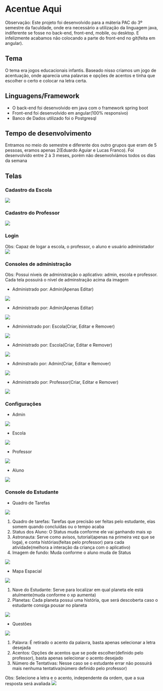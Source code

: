 # Acentue Aqui
<span color="red">Observação: Este projeto foi desenvolvido para a máteria PAC do 3º semestre da faculdade, onde era necessário a utilização da linguagem java, indiferente se fosse no back-end, front-end, mobile, ou desktop. E infelizmente acabamos não colocando a parte do front-end no git(feita em angular).</span>

## Tema
O tema era jogos educacionais infantis. Baseado nisso criamos um jogo de acentuação, onde aparecia uma palavras e opções de acentos e tinha que escolher o certo e colocar na letra certa.

## Linguagens/Framework
- O back-end foi desenvolvido em java com o framework spring boot
- Front-end foi desenvolvido em angular(100% responsivo)
- Banco de Dados utilizado foi o Postgresql

## Tempo de desenvolvimento
Entramos no meio do semestre e diferente dos outro grupos que eram de 5 pessoas, eramos apenas 2(Eduardo Aguiar e Lucas Franco). Foi desenvolvido entre 2 à 3 meses, porém não desenvolviámos todos os dias da semana

## Telas 
### Cadastro da Escola
<img src="https://user-images.githubusercontent.com/54685955/157887054-fe0368e2-ecdf-4554-aabc-c2e70438e607.jpeg" />

### Cadastro do Professor
<img src="https://user-images.githubusercontent.com/54685955/157887055-38d91207-3c98-483b-ae05-694bdb8e2ec4.jpeg" />

 ### Login
 Obs: Capaz de logar a escola, o professor, o aluno e usuário administador
<img src="https://user-images.githubusercontent.com/54685955/157887085-8f72c9b2-b2b3-4446-9e17-530c9ad5ece2.jpeg" />

### Consoles de administração
Obs: Possui níveis de administração o aplicativo: admin, escola e professor. Cada tela possuirá o nível de adminstração acima da imagem

- Administrado por: Admin(Apenas Editar)
<img src="https://user-images.githubusercontent.com/54685955/157887068-2061ede6-0249-456d-be7d-e1aa3989c8bb.jpeg" />

- Administrado por: Admin(Apenas Editar)
<img src="https://user-images.githubusercontent.com/54685955/157887070-380ab2c2-b689-41b5-9460-124cde67a7bf.jpeg" />

- Adminnistrado por: Escola(Criar, Editar e Remover)
<img src="https://user-images.githubusercontent.com/54685955/157887067-48d600b7-565c-44a8-9d83-788e60822434.jpeg" />

- Administrado por: Escola(Criar, Editar e Remover)
<img src="https://user-images.githubusercontent.com/54685955/157887063-e845bcb8-a636-4ecb-92bb-1ea710cb3fd9.jpeg" />

- Adminstrado por: Admin(Criar, Editar e Remover)
<img src="https://user-images.githubusercontent.com/54685955/157887062-767df18c-2b6e-41ec-a37f-e0a6f2b19732.jpeg" />

- Administrado por: Professor(Criar, Editar e Remover)
<img src="https://user-images.githubusercontent.com/54685955/157887073-993e049e-f66e-43be-ae29-90d8303aa484.jpeg" />

### Configurações
- Admin
<img src="https://user-images.githubusercontent.com/54685955/157887056-a062a266-e0ef-413b-8d0e-10273ae2f4fc.jpeg" />

- Escola
<img src="https://user-images.githubusercontent.com/54685955/157887059-60bc7905-b407-4a6b-9205-54e2963e96bc.jpeg"/>

- Professor
<img src="https://user-images.githubusercontent.com/54685955/157887061-02af2217-00f1-4df6-b7dc-572d547cb074.jpeg"/>

- Aluno
<img src="https://user-images.githubusercontent.com/54685955/157887058-f4b7b49f-9e53-4204-b5c6-06c15f51af8f.jpeg"/>

### Console do Estudante

- Quadro de Tarefas
<img src="https://user-images.githubusercontent.com/54685955/157887075-77e80855-b275-4f80-be89-b0084a824b67.jpeg"/>

1. Quadro de tarefas: Tarefas que precisão ser feitas pelo estudante, elas somem quando concluídas ou o tempo acaba
2. Status dos Aluno: O Status muda conforme ele vai ganhando mais xp
3. Astronauta: Serve como avisos, tutorial(apenas na primeira vez que se loga), e conta histórias(feitas pelo professor) para cada atividade(melhora a interação da criança com o aplicativo)
4. Imagem de fundo: Muda conforme o aluno muda de Status
<img src="https://user-images.githubusercontent.com/54685955/157899455-8f1921eb-2ca6-411e-b19a-6336083cc05a.jpg"/>

- Mapa Espacial
<img src="https://user-images.githubusercontent.com/54685955/157887077-e354f512-f8d1-4ddc-b65c-a88b7d839c67.jpeg"/>

1. Nave do Estudante: Serve para localizar em qual planeta ele está atulmente(muda conforme o xp aumenta)
2. Planetas: Cada planeta possui uma história, que será descoberta caso o estudante consiga pousar no planeta
<img src="https://user-images.githubusercontent.com/54685955/157902028-15b89b90-b381-4b7f-94e9-9c7b8fd8de84.jpg"/>

- Questões
<img src="https://user-images.githubusercontent.com/54685955/157887087-373c431f-55f8-46a9-8823-6b5665b7c319.jpeg"/>

1. Palavra: É retirado o acento da palavra, basta apenas selecionar a letra desejada
2. Acentos: Opções de acentos que se pode escolher(definido pelo professor), basta apenas selecionar o acento desejado
3. Número de Tentativas: Nesse caso se o estudante errar não possuirá mais nenhuma tentativa(número definido pelo professor)

Obs: Selecione a letra e o acento, independente da ordem, que a sua resposta será avaliada
<img src="https://user-images.githubusercontent.com/54685955/157903146-9820b9e9-538b-4468-82bd-1cb58401a822.jpg"/>
